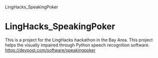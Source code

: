 LingHacks_SpeakingPoker
# LingHacks_SpeakingPoker
This is a project for the LingHacks hackathon in the Bay Area.
This project helps the visually impaired through Python speech recognition software.
https://devpost.com/software/speakingpoker
